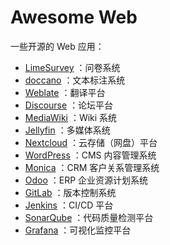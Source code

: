 # Awesome Web

一些开源的 Web 应用：

- [LimeSurvey](https://github.com/LimeSurvey/LimeSurvey) ：问卷系统
- [doccano](https://github.com/doccano/doccano) ：文本标注系统
- [Weblate](https://github.com/WeblateOrg/weblate) ：翻译平台
- [Discourse](https://github.com/discourse/discourse) ：论坛平台
- [MediaWiki](https://github.com/wikimedia/mediawiki) ：Wiki 系统
- [Jellyfin](https://github.com/jellyfin/jellyfin) ：多媒体系统
- [Nextcloud](https://github.com/nextcloud/server) ：云存储（网盘）平台
- [WordPress](https://github.com/WordPress/WordPress) ：CMS 内容管理系统
- [Monica](https://github.com/monicahq/monica) ：CRM 客户关系管理系统
- [Odoo](https://github.com/odoo/odoo) ：ERP 企业资源计划系统
- [GitLab](https://gitlab.com/gitlab-org/gitlab) ：版本控制系统
- [Jenkins](https://github.com/jenkinsci/jenkins) ：CI/CD 平台
- [SonarQube](https://github.com/SonarSource/sonarqube) ：代码质量检测平台
- [Grafana](https://github.com/grafana/grafana) ：可视化监控平台
